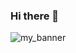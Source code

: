 ### Hi there 👋

![my_banner](https://user-images.githubusercontent.com/73663469/153781355-fbe0bd92-0643-42ef-b9a8-0c5dc6ccffaf.jpg)




